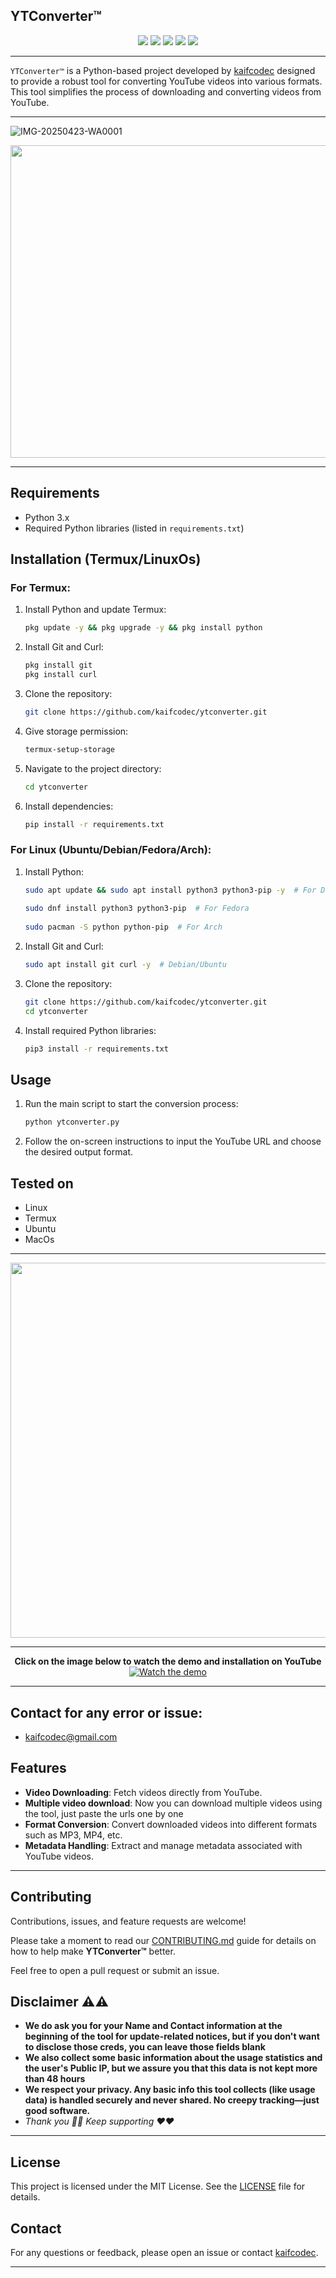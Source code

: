 
## YTConverter™
<p align="center">
  <img src="https://img.shields.io/badge/Version-3.4.1-blueviolet?style=for-the-badge&logo=github" />
  <img src="https://img.shields.io/github/forks/kaifcodec/ytconverter?style=for-the-badge&logo=git" />
  <img src="https://img.shields.io/github/stars/kaifcodec/ytconverter?style=for-the-badge&logo=github" />
  <img src="https://img.shields.io/github/issues/kaifcodec/ytconverter?style=for-the-badge&logo=github" />
  <img src="https://img.shields.io/badge/Status-Stable-brightgreen?style=for-the-badge" />
</p>

---
`YTConverter™` is a Python-based project developed by [kaifcodec](https://github.com/kaifcodec) designed to provide a robust tool for converting YouTube videos into various formats. This tool simplifies the process of downloading and converting videos from YouTube.

---
![IMG-20250423-WA0001](https://github.com/user-attachments/assets/ef43f4b4-0afa-4682-8c4d-7d19200a40f7)

<p align="centre">
  
  <img src="https://github.com/user-attachments/assets/3f50727f-0927-4b3b-82fa-729c346e66d1" width="600" height ="500" />
</p>

---

## Requirements
- Python 3.x
- Required Python libraries (listed in `requirements.txt`)

## Installation (Termux/LinuxOs)

### For Termux:
1. Install Python and update Termux:
   ```bash
   pkg update -y && pkg upgrade -y && pkg install python
   ```
2. Install Git and Curl:
   ```bash
   pkg install git
   pkg install curl
   ```

3. Clone the repository:
   ```bash
   git clone https://github.com/kaifcodec/ytconverter.git
   ```
4. Give storage permission:
   ```bash
   termux-setup-storage
   ```
5. Navigate to the project directory:
   ```bash
   cd ytconverter
   ```
6. Install dependencies:
   ```bash
   pip install -r requirements.txt
   ```

### For Linux (Ubuntu/Debian/Fedora/Arch):
1. Install Python:
   ```bash
   sudo apt update && sudo apt install python3 python3-pip -y  # For Debian/Ubuntu
  
   sudo dnf install python3 python3-pip  # For Fedora
  
   sudo pacman -S python python-pip  # For Arch
   ```
2. Install Git and Curl:
   ```bash
   sudo apt install git curl -y  # Debian/Ubuntu
   ```
3. Clone the repository:
   ```bash
   git clone https://github.com/kaifcodec/ytconverter.git
   cd ytconverter
   ```
4. Install required Python libraries:
   ```bash
   pip3 install -r requirements.txt
   ```

## Usage
1. Run the main script to start the conversion process:
   ```bash
   python ytconverter.py
   ```
2. Follow the on-screen instructions to input the YouTube URL and choose the desired output format.

## Tested on
- Linux
- Termux
- Ubuntu
- MacOs

---
 <p align="left">
<img src= "https://github.com/user-attachments/assets/8e9d00ce-b698-4b1f-8870-badd5d274442" width="600" height="600"/>
</p>

---

<p align="center">
  <b>Click on the image below to watch the demo and installation on YouTube</b>
  <a href="https://youtu.be/W2Evqs3fqHs" target="_blank">
    <img src="https://img.youtube.com/vi/W2Evqs3fqHs/hqdefault.jpg" alt="Watch the demo" style="max-width: 100%;">
  </a>
</p>

<p align="center">
  
</p>

---

## Contact for any error or issue:
- kaifcodec@gmail.com

## Features
- **Video Downloading**: Fetch videos directly from YouTube.
- **Multiple video download**: Now you can download multiple videos using the tool, just paste the urls one by one
- **Format Conversion**: Convert downloaded videos into different formats such as MP3, MP4, etc.
- **Metadata Handling**: Extract and manage metadata associated with YouTube videos.

---



## Contributing

Contributions, issues, and feature requests are welcome!

Please take a moment to read our [CONTRIBUTING.md](CONTRIBUTING.md) guide for details on how to help make **YTConverter™** better.

Feel free to open a pull request or submit an issue.

## Disclaimer ⚠⚠
 - **We do ask you for your Name and Contact information at the beginning of the tool for update-related notices, but if you don't want to disclose those creds, you can leave those fields blank**
 - **We also collect some basic information about the usage statistics and the user's Public IP, but we assure you that this data is not kept more than 48 hours**
 - **We respect your privacy. Any basic info this tool collects (like usage data) is handled securely and never shared. No creepy tracking—just good software.**
 - _Thank you 🌹🌹_ _Keep supporting ❤❤_

---

## License
This project is licensed under the MIT License. See the [LICENSE](LICENSE) file for details.

## Contact
For any questions or feedback, please open an issue or contact [kaifcodec](https://github.com/kaifcodec).


---
